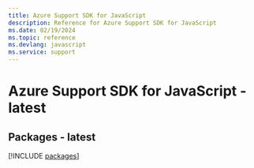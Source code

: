 ```yaml
---
title: Azure Support SDK for JavaScript
description: Reference for Azure Support SDK for JavaScript
ms.date: 02/19/2024
ms.topic: reference
ms.devlang: javascript
ms.service: support
---
```

# Azure Support SDK for JavaScript - latest
## Packages - latest
[!INCLUDE [packages](support-index.md)]